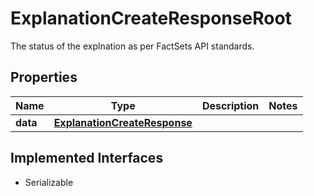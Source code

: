 

# ExplanationCreateResponseRoot

The status of the explnation as per FactSets API standards.

## Properties

Name | Type | Description | Notes
------------ | ------------- | ------------- | -------------
**data** | [**ExplanationCreateResponse**](ExplanationCreateResponse.md) |  | 


## Implemented Interfaces

* Serializable


